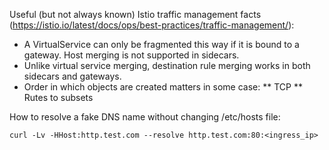 
Useful (but not always known) Istio traffic management facts (https://istio.io/latest/docs/ops/best-practices/traffic-management/):
* A VirtualService can only be fragmented this way if it is bound to a gateway. Host merging is not supported in sidecars.
* Unlike virtual service merging, destination rule merging works in both sidecars and gateways.
* Order in which objects are created matters in some case:
** TCP
** Rutes to subsets

How to resolve a fake DNS name without changing /etc/hosts file:

`curl -Lv -HHost:http.test.com --resolve http.test.com:80:<ingress_ip>`
